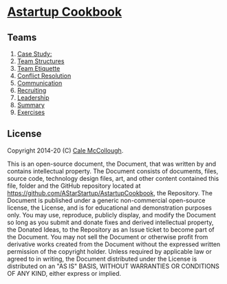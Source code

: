 # [Astartup Cookbook](../)

## Teams

1. [Case Study:](./case_study.md)
1. [Team Structures](./team_structures.md)
1. [Team Etiquette](./team_etiquette.md)
1. [Conflict Resolution](./conflict_resolution.md)
1. [Communication](./communication.md)
1. [Recruiting](./recruiting.md)
1. [Leadership](./leadership.md)
1. [Summary](./summary.md)
1. [Exercises](./exercises.md)

## License

Copyright 2014-20 (C) [Cale McCollough](https://cookingwithcale.org).

This is an open-source document, the Document, that was written by and contains intellectual property. The Document consists of documents, files, source code, technology design files, art, and other content contained this file, folder and the GitHub repository located at <https://github.com/AStarStartup/AstartupCookbook>, the Repository. The Document is published under a generic non-commercial open-source license, the License, and is for educational and demonstration purposes only. You may use, reproduce, publicly display, and modify the Document so long as you submit and donate fixes and derived intellectual property, the Donated Ideas, to the Repository as an Issue ticket to become part of the Document. You may not sell the Document or otherwise profit from derivative works created from the Document without the expressed written permission of the copyright holder. Unless required by applicable law or agreed to in writing, the Document distributed under the License is distributed on an "AS IS" BASIS, WITHOUT WARRANTIES OR CONDITIONS OF ANY KIND, either express or implied.
